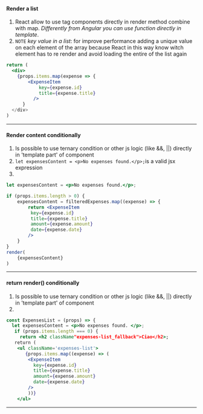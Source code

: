 #### Render a list
1. React allow to use tag components directly in render method combine with map. *Differently from Angular you can use function directly in template*.
2.  `NOTE` *key value in a list*: for improve performance adding a unique value on each element of the array because React in this way know witch element has to re render and avoid loading the entire of the list again 
```jsx
return (
  <div>
    {props.items.map(expense => {
	    <ExpenseItem 
		    key={expense.id}
		    title={expense.title}
		  />
	  }
  </div>
)
```
---
#### Render content conditionally
1.  Is possible to use ternary condition or other js logic (like &&, ||) directly in 'template part' of component
2. `let expensesContent = <p>No expenses found.</p>;`is a valid jsx expression
3. 
```jsx
let expensesContent = <p>No expenses found.</p>;

if (props.items.length > 0) {
	expensesContent = filteredExpenses.map((expense) => {
		return <ExpenseItem
		 key={expense.id}
		 title={expense.title}
		 amount={expense.amount}
		 date={expense.date} 
		/>
	}
}
render(
	{expensesContent}
)
```
---
#### return render() conditionally
1.  Is possible to use ternary condition or other js logic (like &&, ||) directly in 'template part' of component
2. 
```jsx
const ExpensesList = (props) => {
  let expensesContent = <p>No expenses found. </p>;
   if (props.items.length === 0) {
     return <h2 className"expenses-list_fallback">Ciao</h2>;
   return (
    <ul className='expenses-list'>
       {props.items.map((expense) => (
        <ExpenseItem
          key={expense.id}
          title={expense.title}
          amount={expense.amount}
          date={expense.date}
        />
        ))}
    </ul>

```
---
